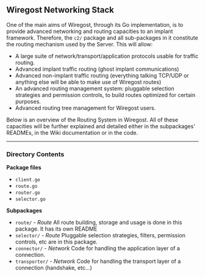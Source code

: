 
## Wiregost Networking Stack 

One of the main aims of Wiregost, through its Go implementation, is to provide advanced networking and routing capacities to an implant framework.
Therefore, the `c2/` package and all sub-packages in it constitute the routing mechanism used by the Server. This will allow:

- A large suite of network/transport/application protocols usable for traffic routing.
- Advanced implant traffic routing (ghost implant communications)
- Advanced non-implant traffic routing (everything talking TCP/UDP or anything else will be able to make use of Wiregost routes)
- An advanced routing management system: pluggable selection strategies and permission controls, to build routes optimized for certain purposes.
- Advanced routing tree management for Wiregost users.

Below is an overview of the Routing System in Wiregost. All of these capacities will be further explained and detailed either in the 
subpackages' READMEs, in the Wiki documentation or in the code.

----
### Directory Contents

**Package files**
- `client.go`
- `route.go`
- `router.go`
- `selector.go`

**Subpackages**
- `route/`          - *Route*  All route building, storage and usage is done in this package. It has its own README
- `selector/`       - *Route*  Pluggable selection strategies, filters, permission controls, etc are in this package.
- `connector/`      - *Network* Code for handling the application layer of a connection.
- `transporter/`    - *Network* Code for handling the transport layer of a connection (handshake, etc...)

